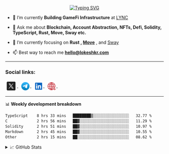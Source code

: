 <center>

[![Typing SVG](https://readme-typing-svg.demolab.com?font=Fira+Code&size=23&duration=3300&pause=1000&center=true&repeat=false&random=false&width=435&height=70&lines=%E0%A4%A8%E0%A4%AE%E0%A4%B8%E0%A5%8D%E0%A4%A4%E0%A5%87+%5BNamaste%5D+%F0%9F%99%8F+%2C+I'm+Lokesh)](https://git.io/typing-svg)

</center>

- 🔭 I’m currently **Building GameFi Infrastructure** at [LYNC](https://www.lync.world/)

- 💬 Ask me about **Blockchain, Account Abstraction, NFTs, Defi, Solidity, TypeScript, Rust, Move, Sway etc.**

- 🌱 I’m currently focusing on **Rust , [Move](https://aptos.dev/move/move-on-aptos)** , and [Sway](https://docs.fuel.network/docs/sway/)

- 📫 Best way to reach me **hello@lokeshkr.com**

<hr/>

<h3 align="left">Social links:</h3>
<a href="https://twitter.com/lokeshtweets_">
<img align="center" src="./assets/twitter-x.svg" alt="twitter-link" height="37" width="37" >
</a>
&nbsp
<a href="https://t.me/lokesshk">
<img align="center" src="./assets/telegram.svg" alt="telegram-link" height="30" width="30" >
</a>
&nbsp
<a href="https://www.linkedin.com/in/lokesh-kumar-0baa691b9" target="_blank">
<img align="center" src="./assets/linkedin.svg" alt="linkedin-link" height="30" width="30" margin-right="40" >
</a>
&nbsp
<a href="https://lokeshkr.com">
<img align="center" src="./assets/web.svg" alt="personal-website-link" height="30" width="30" >
</a>
&nbsp

<hr/>

📊 **Weekly development breakdown**

<!--START_SECTION:waka-->

```txt
TypeScript    8 hrs 33 mins   ████████▒░░░░░░░░░░░░░░░░   32.77 %
C             2 hrs 56 mins   ██▓░░░░░░░░░░░░░░░░░░░░░░   11.29 %
Solidity      2 hrs 51 mins   ██▓░░░░░░░░░░░░░░░░░░░░░░   10.97 %
Markdown      2 hrs 45 mins   ██▓░░░░░░░░░░░░░░░░░░░░░░   10.55 %
Other         2 hrs 15 mins   ██░░░░░░░░░░░░░░░░░░░░░░░   08.62 %
```

<!--END_SECTION:waka-->

<!--
<a href="https://www.youtube.com/channel/UCVWq-83WQElIoIN6NGdCXLw">
<img align="center" src="https://lokeshkr.com/assets/svg/youtube.svg" alt="youtube-link" height="30" width="30"/>
</a>
-->
<details>
  <summary>📈 GitHub Stats</summary>
  <br/>
<img style="object-fit: cover;" src="https://readme-stats-github-codetit4n.vercel.app/api?username=codetit4n&cc=0c1121&tc=fff" alt="github-stats">
</details>
